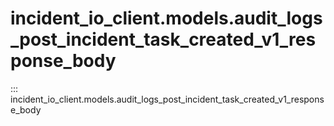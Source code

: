 # incident_io_client.models.audit_logs_post_incident_task_created_v1_response_body

::: incident_io_client.models.audit_logs_post_incident_task_created_v1_response_body